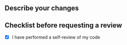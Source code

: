 ## Describe your changes

## Checklist before requesting a review

-   [x] I have performed a self-review of my code
